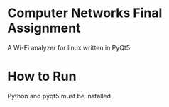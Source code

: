 # Computer Networks Final Assignment
A Wi-Fi analyzer for linux written in PyQt5

# How to Run
Python and pyqt5 must be installed
